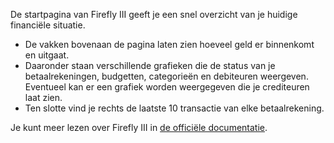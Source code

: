 De startpagina van Firefly III geeft je een snel overzicht van je huidige financiële situatie.

* De vakken bovenaan de pagina laten zien hoeveel geld er binnenkomt en uitgaat.
* Daaronder staan verschillende grafieken die de status van je betaalrekeningen, budgetten, categorieën en debiteuren weergeven. Eventueel kan er een grafiek worden weergegeven die je crediteuren laat zien.
* Ten slotte vind je rechts de laatste 10 transactie van elke betaalrekening.

Je kunt meer lezen over Firefly III in [de officiële documentatie](https://firefly-iii.readthedocs.io/en/latest/).
